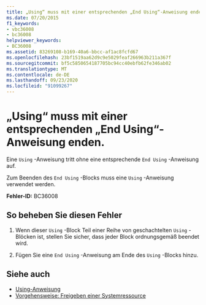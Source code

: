```yaml
---
title: „Using“ muss mit einer entsprechenden „End Using“-Anweisung enden.
ms.date: 07/20/2015
f1_keywords:
- vbc36008
- bc36008
helpviewer_keywords:
- BC36008
ms.assetid: 83269108-b169-40a6-bbcc-af1ac8fcfd67
ms.openlocfilehash: 23bf1519aa62d9c9e5029feaf266963b211a367f
ms.sourcegitcommit: bf5c5850654187705bc94cc40ebfb62fe346ab02
ms.translationtype: MT
ms.contentlocale: de-DE
ms.lasthandoff: 09/23/2020
ms.locfileid: "91099267"
---
```

# <a name="using-must-end-with-a-matching-end-using"></a>„Using“ muss mit einer entsprechenden „End Using“-Anweisung enden.

Eine `Using` -Anweisung tritt ohne eine entsprechende `End Using` -Anweisung auf.  
  
 Zum Beenden des `End Using` -Blocks muss eine `Using` -Anweisung verwendet werden.  
  
 **Fehler-ID:** BC36008  
  
## <a name="to-correct-this-error"></a>So beheben Sie diesen Fehler  
  
1. Wenn dieser `Using` -Block Teil einer Reihe von geschachtelten `Using` -Blöcken ist, stellen Sie sicher, dass jeder Block ordnungsgemäß beendet wird.  
  
2. Fügen Sie eine `End Using` -Anweisung am Ende des `Using` -Blocks hinzu.  
  
## <a name="see-also"></a>Siehe auch

- [Using-Anweisung](../language-reference/statements/using-statement.md)
- [Vorgehensweise: Freigeben einer Systemressource](../programming-guide/language-features/control-flow/how-to-dispose-of-a-system-resource.md)
